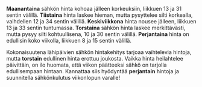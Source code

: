 **Maanantaina** sähkön hinta kohoaa jälleen korkeuksiin, liikkuen 13 ja 31 sentin välillä. **Tiistaina** hinta laskee hieman, mutta pysyttelee silti korkealla, vaihdellen 12 ja 34 sentin välillä. **Keskiviikkona** hinta nousee jälleen, liikkuen 13 ja 33 sentin tuntumassa. **Torstaina** sähkön hinta laskee merkittävästi, mutta pysyy silti kohtuullisena, 10 ja 30 sentin välillä. **Perjantaina** hinta on edullisin koko viikolla, liikkuen 8 ja 15 sentin välillä.

Kokonaisuutena lähipäivien sähkön hintakehitys tarjoaa vaihtelevia hintoja, mutta **torstain** edullinen hinta erottuu joukosta. Vaikka hinta heilahtelee päivittäin, on ilo huomata, että viikon päätteeksi sähkö on tarjolla edullisempaan hintaan. Kannattaa siis hyödyntää **perjantain** hintoja ja suunnitella sähkönkulutus viikonlopun varalle!